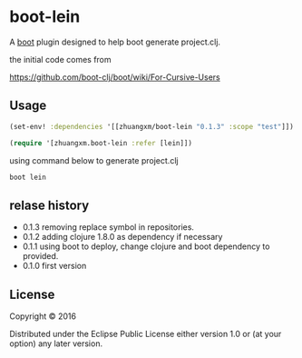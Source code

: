 # boot-lein

A [boot](https://github.com/boot-clj/boot) plugin designed to help boot generate project.clj.

the initial code comes from

https://github.com/boot-clj/boot/wiki/For-Cursive-Users

## Usage

````clj
(set-env! :dependencies '[[zhuangxm/boot-lein "0.1.3" :scope "test"]])

(require '[zhuangxm.boot-lein :refer [lein]])

````

using command below to generate project.clj

```bash
boot lein
```

## relase history

* 0.1.3  removing replace symbol in repositories.
* 0.1.2  adding clojure 1.8.0 as dependency if necessary
* 0.1.1  using boot to deploy, change clojure and boot dependency to provided.
* 0.1.0  first version

## License

Copyright © 2016

Distributed under the Eclipse Public License either version 1.0 or (at
your option) any later version.
